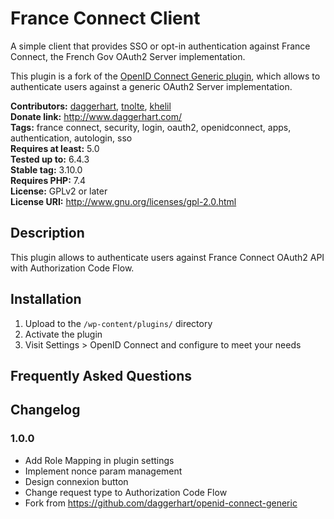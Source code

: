 # France Connect Client #
A simple client that provides SSO or opt-in authentication against France Connect, the French Gov OAuth2 Server implementation.

This plugin is a fork of the [OpenID Connect Generic plugin](https://github.com/daggerhart/openid-connect-generic), which allows to authenticate users against a generic OAuth2 Server implementation.

**Contributors:** [daggerhart](https://profiles.wordpress.org/daggerhart/), [tnolte](https://profiles.wordpress.org/tnolte/), [khelil](https://github.com/khelil)<br/>
**Donate link:** http://www.daggerhart.com/  
**Tags:** france connect, security, login, oauth2, openidconnect, apps, authentication, autologin, sso  
**Requires at least:** 5.0  
**Tested up to:** 6.4.3  
**Stable tag:** 3.10.0  
**Requires PHP:** 7.4  
**License:** GPLv2 or later  
**License URI:** http://www.gnu.org/licenses/gpl-2.0.html  

## Description ##

This plugin allows to authenticate users against France Connect OAuth2 API with Authorization Code Flow.

## Installation ##

1. Upload to the `/wp-content/plugins/` directory
1. Activate the plugin
1. Visit Settings > OpenID Connect and configure to meet your needs

## Frequently Asked Questions ##

## Changelog ##

### 1.0.0 ###

* Add Role Mapping in plugin settings
* Implement nonce param management
* Design connexion button
* Change request type to Authorization Code Flow
* Fork from https://github.com/daggerhart/openid-connect-generic